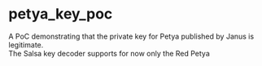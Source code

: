 # petya_key_poc
A PoC demonstrating that the private key for Petya published by Janus is legitimate.<br/>
The Salsa key decoder supports for now only the Red Petya<br/>
